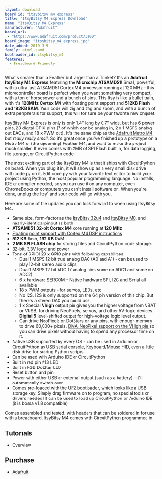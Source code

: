 ```yaml
---
layout: download
board_id: "itsybitsy_m4_express"
title: "ItsyBitsy M4 Express Download"
name: "ItsyBitsy M4 Express"
manufacturer: "Adafruit"
board_url:
 - "https://www.adafruit.com/product/3800"
board_image: "itsybitsy_m4_express.jpg"
date_added: 2019-3-9
family: atmel-samd
bootloader_id: itsybitsy_m4
features:
  - Breadboard-Friendly
---
```


What's smaller than a Feather but larger than a Trinket? It's an **Adafruit ItsyBitsy M4 Express** featuring the **Microchip ATSAMD51**! Small, powerful, with a ultra fast ATSAMD51 Cortex M4 processor running at 120 MHz - this microcontroller board is perfect when you want something very compact, with a ton of horsepower and a bunch of pins. This Itsy is like a bullet train, with it's **120MHz Cortex M4** with floating point support and **512KB Flash and 192KB RAM**. Your code will zig and zag and zoom, and with a bunch of extra peripherals for support, this will for sure be your favorite new chipset.

ItsyBitsy M4 Express is only is only 1.4" long by 0.7" wide, but has 6 power pins, 23 digital GPIO pins (7 of which can be analog in, 2 x 1 MSPS analog out DACs, and 18 x PWM out). It's the same chip as the [Adafruit Metro M4](https://www.adafruit.com/product/3382) but _really really small_. So it's great once you've finished up a prototype on a Metro M4 or (the upcoming) Feather M4, and want to make the project much smaller. It even comes with 2MB of SPI Flash built in, for data logging, file storage, or CircuitPython code.

The most exciting part of the ItsyBitsy M4 is that it ships with CircuitPython on board. When you plug it in, it will show up as a very small disk drive with code.py on it. Edit code.py with your favorite text editor to build your project using Python, the most popular programming language. No installs, IDE or compiler needed, so you can use it on any computer, even ChromeBooks or computers you can't install software on. When you're done, unplug the Itsy' and your code will go with you.

Here are some of the updates you can look forward to when using ItsyBitsy M4:

*   Same size, form-factor as the [ItsyBitsy 32u4](https://www.adafruit.com/product/3675) and [ItsyBitsy M0](https://www.adafruit.com/product/3727), and nearly-identical pinout as both
*   **ATSAMD51 32-bit Cortex M4** core running at **120 MHz**
*   [Floating point support with Cortex M4 DSP instructions](https://developer.arm.com/technologies/dsp/dsp-for-cortex-m)
*   **512 KB** flash, **192 KB** RAM
*   **2 MB SPI FLASH chip** for storing files and CircuitPython code storage.
*   32-bit, 3.3V logic and power
*   Tons of GPIO! 23 x GPIO pins with following capabilities:
    *   Dual 1 MSPS 12 bit true analog DAC (A0 and A1) - can be used to play 12-bit stereo audio clips
    *   Dual 1 MSPS 12 bit ADC (7 analog pins some on ADC1 and some on ADC2)
    *   6 x hardware SERCOM - Native hardware SPI, I2C and Serial all available
    *   18 x PWM outputs - for servos, LEDs, etc
    *   No I2S. I2S is only supported on the 64 pin version of this chip. But there's a stereo DAC you could use.
    *   1 x Special **Vhigh** output pin gives you the higher voltage from VBAT or VUSB, for driving NeoPixels, servos, and other 5V-logic devices. **Digital 5** level-shifted output for high-voltage logic level output.
    *   Can drive NeoPixels or DotStars on any pins, with enough memory to drive 60,000+ pixels. [DMA-NeoPixel support on the VHigh pin ](https://learn.adafruit.com/dma-driven-neopixels)so you can drive pixels without having to spend any processor time on it.
*   Native USB supported by every OS - can be used in Arduino or CircuitPython as USB serial console, Keyboard/Mouse HID, even a little disk drive for storing Python scripts.
*   Can be used with Arduino IDE or CircuitPython
*   Built in red pin #13 LED
*   Built in RGB DotStar LED
*   Reset button and pin
*   Power with either USB or external output (such as a battery) - it'll automatically switch over
*   Comes pre-loaded with the [UF2 bootloader](https://learn.adafruit.com/adafruit-metro-m0-express-designed-for-circuitpython/uf2-bootloader), which looks like a USB storage key. Simply drag firmware on to program, no special tools or drivers needed! It can be used to load up CircuitPython or Arduino IDE (it is bossa v1.8 compatible)

Comes assembled and tested, with headers that can be soldered in for use with a breadboard. ItsyBitsy M4 comes with CircuitPython programmed in.

## Tutorials

* [Overview](https://learn.adafruit.com/introducing-adafruit-itsybitsy-m4)

## Purchase

* [Adafruit](https://www.adafruit.com/product/3800)
